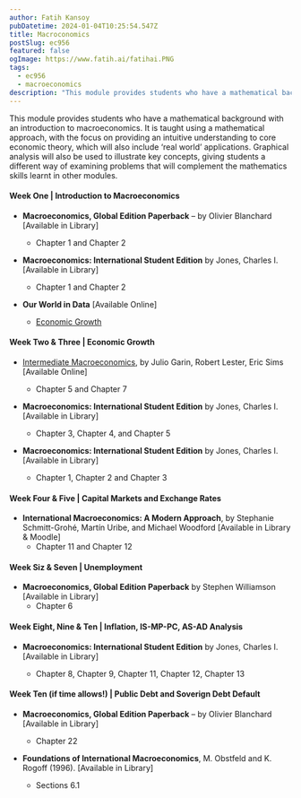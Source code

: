 ```yaml
---
author: Fatih Kansoy
pubDatetime: 2024-01-04T10:25:54.547Z
title: Macroconomics
postSlug: ec956
featured: false
ogImage: https://www.fatih.ai/fatihai.PNG
tags:
  - ec956
  - macroeconomics
description: "This module provides students who have a mathematical background with an introduction to macroeconomics. It is taught using a mathematical approach, with the focus on providing an intuitive understanding to core economic theory, which will also include ‘real world’ applications. Graphical analysis will also be used to illustrate key concepts, giving students a different way of examining problems that will complement the mathematics skills learnt in other modules."
---
```


This module provides students who have a mathematical background with an introduction to macroeconomics. It is taught using a mathematical approach, with the focus on providing an intuitive understanding to core economic theory, which will also include ‘real world’ applications. Graphical analysis will also be used to illustrate key concepts, giving students a different way of examining problems that will complement the mathematics skills learnt in other modules.

#### Week One | **Introduction to Macroeconomics**

- **Macroeconomics, Global Edition Paperback** – by Olivier Blanchard [Available in Library]

  - Chapter 1 and Chapter 2

- **Macroeconomics: International Student Edition** by Jones, Charles I. [Available in Library]

  - Chapter 1 and Chapter 2

- **Our World in Data** [Available Online]
  - [Economic Growth](https://ourworldindata.org/economic-growth)

#### Week Two & Three | **Economic Growth**

- [Intermediate Macroeconomics](https://www3.nd.edu/~esims1/GLS_may_2021.pdf), by Julio Garin, Robert Lester, Eric Sims [Available Online]

  - Chapter 5 and Chapter 7

- **Macroeconomics: International Student Edition** by Jones, Charles I. [Available in Library]
  - Chapter 3, Chapter 4, and Chapter 5

- **Macroeconomics: International Student Edition** by Jones, Charles I. [Available in Library]

    - Chapter 1, Chapter 2 and Chapter 3

#### Week Four & Five | **Capital Markets and Exchange Rates**

- **International Macroeconomics: A Modern Approach**, by Stephanie Schmitt-Grohé, Martín Uribe, and Michael Woodford [Available in Library & Moodle]
  - Chapter 11 and Chapter 12

#### Week Siz & Seven | **Unemployment**

- **Macroeconomics, Global Edition Paperback** by Stephen Williamson [Available in Library]
  - Chapter 6

#### Week  Eight, Nine & Ten | **Inflation, IS-MP-PC, AS-AD Analysis**

- **Macroeconomics: International Student Edition** by Jones, Charles I. [Available in Library]

  - Chapter 8, Chapter 9, Chapter 11, Chapter 12, Chapter 13




#### Week  Ten (if time allows!) | **Public Debt and Soverign Debt Default**

- **Macroeconomics, Global Edition Paperback** – by Olivier Blanchard [Available in Library]

  - Chapter 22

- **Foundations of International Macroeconomics**, M. Obstfeld and K. Rogoff (1996). [Available in Library]
  - Sections 6.1
